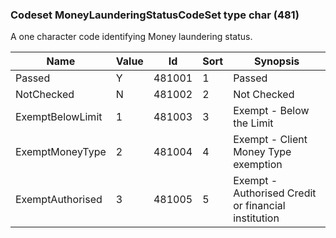 ### Codeset MoneyLaunderingStatusCodeSet type char (481)

A one character code identifying Money laundering status.

| Name             | Value | Id     | Sort | Synopsis                                            |
|------------------|-------|--------|------|-----------------------------------------------------|
| Passed           | Y     | 481001 | 1    | Passed                                              |
| NotChecked       | N     | 481002 | 2    | Not Checked                                         |
| ExemptBelowLimit | 1     | 481003 | 3    | Exempt - Below the Limit                            |
| ExemptMoneyType  | 2     | 481004 | 4    | Exempt - Client Money Type exemption                |
| ExemptAuthorised | 3     | 481005 | 5    | Exempt - Authorised Credit or financial institution |

